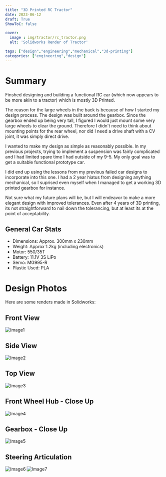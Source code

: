 ```yaml
---
title: "3D Printed RC Tractor"
date: 2023-06-12
draft: True
ShowToC: false

cover:
  image : img/tractor/rc_tractor.png
  alt: 'Solidworks Render of Tractor'

tags: ["design","engineering","mechanical","3d-printing"]
categories: ["engineering","design"]
---
```


# Summary

Finshed designing and building a functional RC car (which now appears to be more akin to a tractor) which is mostly 3D Printed. 

The reason for the large wheels in the back is because of how I started my design process. The design was built around the gearbox. Since the gearbox ended up being very tall, I figured I would just mount some very large wheels to clear the ground. Therefore I didn't need to think about mounting points for the rear wheel, nor did I need a drive shaft with a CV joint, it was simply direct drive.

I wanted to make my design as simple as reasonably possible. In my previous projects, trying to implement a suspension was fairly complicated and I had limited spare time I had outside of my 9-5. My only goal was to get a suitable functional prototype car.

I did end up using the lessons from my previous failed car designs to incorporate into this one. I had a 2 year hiatus from designing anything mechanical, so I suprised even myself when I managed to get a working 3D printed gearbox for instance.

Not sure what my future plans will be, but I will endeavor to make a more elegant design with improved tolerances. Even after 4 years of 3D printing, its not straightforward to nail down the tolerancing, but at least its at the point of acceptability.


## General Car Stats

- Dimensions: Approx. 300mm x 230mm
- Weight: Approx 1.2kg (including electronics)
- Motor: 550/35T
- Battery: 11.1V 3S LiPo
- Servo: MG995-R
- Plastic Used: PLA

# Design Photos

Here are some renders made in Solidworks:

## Front View
![Image1](/img/tractor/rc_tractor_front.png)
## Side View
![Image2](/img/tractor/rc_tractor_side.png)
## Top View
![Image3](/img/tractor/rc_tractor_top.png)
## Front Wheel Hub - Close Up
![Image4](/img/tractor/rc_tractor_front_wheel.png)
## Gearbox - Close Up
![Image5](/img/tractor/rc_tractor_gears.png)
## Steering Articulation
![Image6](/img/tractor/rc_tractor_steeringL.png)
![Image7](/img/tractor/rc_tractor_steeringR.png)

